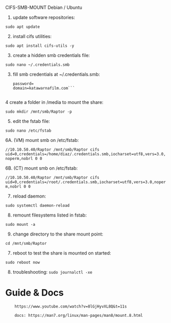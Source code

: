 CIFS-SMB-MOUNT Debian / Ubuntu

1. update software repositories:

```sudo apt update```

2. install cifs utilities:

```sudo apt install cifs-utils -y```

3. create a hidden smb credentials file:

```sudo nano ~/.credentials.smb```

3. fill smb credentials at ~/.credentials.smb:

   ```user=diaz
   password= 
   domain=katawarnafilm.com```


4 create a folder in /media to mount the share:

```sudo mkdir /mnt/smb/Raptor -p```

5. edit the fstab file:

```sudo nano /etc/fstab```

6A. (VM) mount smb on /etc/fstab:

```//10.10.50.40/Raptor /mnt/smb/Raptor cifs uid=0,credentials=/home/diaz/.credentials.smb,iocharset=utf8,vers=3.0,noperm,nobrl 0 0```

6B. (CT) mount smb on /etc/fstab:

```//10.10.50.40/Raptor /mnt/smb/Raptor cifs uid=0,credentials=/root/.credentials.smb,iocharset=utf8,vers=3.0,noperm,nobrl 0 0```


7. reload daemon:

```sudo systemctl daemon-reload```

8.  remount filesystems listed in fstab:

```sudo mount -a```

9.  change directory to the share mount point:

```cd /mnt/smb/Raptor```

7.  reboot to test the share is mounted on started:

```sudo reboot now```

8. troubleshooting:
```sudo journalctl -xe```



# Guide & Docs

        https://www.youtube.com/watch?v=8lGjHyvXL8Q&t=11s

        docs: https://man7.org/linux/man-pages/man8/mount.8.html
